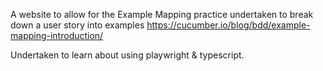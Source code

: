 A website to allow for the Example Mapping practice undertaken to break down a user story into examples
https://cucumber.io/blog/bdd/example-mapping-introduction/

Undertaken to learn about using playwright & typescript. 